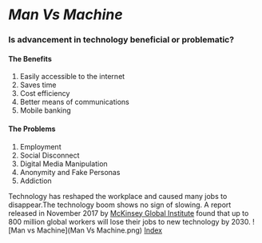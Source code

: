 # ***Man Vs Machine***
### Is advancement in technology beneficial or problematic?
#### The Benefits
1. Easily accessible to the internet 
1. Saves time 
1. Cost efficiency
1. Better means of communications
1. Mobile banking
#### The Problems
1. Employment
1. Social Disconnect
1. Digital Media Manipulation 
1. Anonymity and Fake Personas
1. Addiction

Technology has reshaped the workplace and caused many jobs to disappear.The technology boom shows no sign of slowing. A report released in November 2017 by [McKinsey Global Institute](https://www.mckinsey.com/featured-insights/future-of-work/jobs-lost-jobs-gained-what-the-future-of-work-will-mean-for-jobs-skills-and-wages) found that up to 800 million global workers will lose their jobs to new technology by 2030.
![Man vs Machine](Man Vs Machine.png)
[Index](index)
